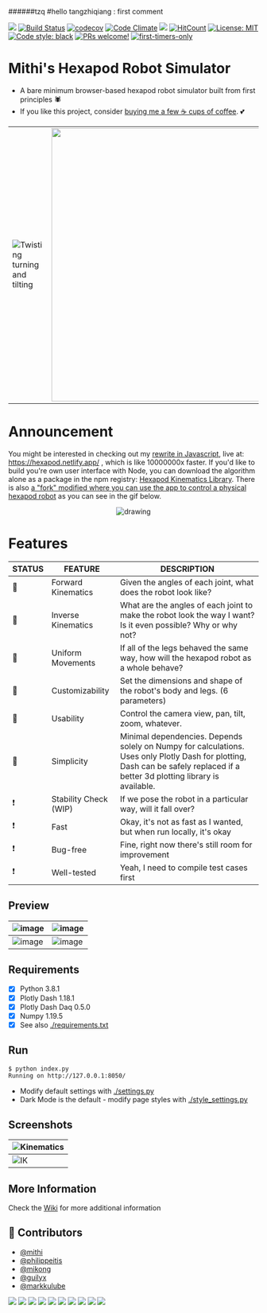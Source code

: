######tzq
#hello tangzhiqiang : first comment

[![](https://img.shields.io/badge/Buy%20me%20-coffee!-orange.svg?logo=buy-me-a-coffee&color=795548)](https://ko-fi.com/minimithi)
[![Build Status](https://travis-ci.com/mithi/hexapod-robot-simulator.svg?branch=master)](https://travis-ci.com/github/mithi/hexapod-robot-simulator)
[![codecov](https://codecov.io/gh/mithi/hexapod-robot-simulator/branch/master/graph/badge.svg)](https://codecov.io/gh/mithi/hexapod-robot-simulator)
[![Code Climate](https://codeclimate.com/github/mithi/hexapod-robot-simulator/badges/gpa.svg)](https://codeclimate.com/github/mithi/hexapod-robot-simulator)
[![](https://img.shields.io/codeclimate/tech-debt/mithi/hexapod-robot-simulator)](https://codeclimate.com/github/mithi/hexapod-robot-simulator/trends/technical_debt)
[![HitCount](https://hits.dwyl.com/mithi/hexapod-robot-simulator.svg)](https://hits.dwyl.com/mithi/hexapod-robot-simulator)
[![License: MIT](https://img.shields.io/badge/License-MIT-yellow.svg)](./LICENSE)
[![Code style: black](https://img.shields.io/badge/code%20style-black-000000.svg)](https://github.com/psf/black)
[![PRs welcome!](https://img.shields.io/badge/contributions-welcome-orange.svg?style=flat)](https://github.com/mithi/hexapod-robot-simulator/issues?q=is%3Aissue+is%3Aopen+label%3A%22help+wanted%22)
[![first-timers-only](https://img.shields.io/badge/first--timers--only-friendly-blueviolet.svg?style=flat)](https://www.firsttimersonly.com/)

# Mithi's Hexapod Robot Simulator

- A bare minimum browser-based hexapod robot simulator built from first principles 🕷️
- If you like this project, consider [buying me a few ☕ cups of coffee](https://ko-fi.com/minimithi). 💕

|  |  |  |  |
|---------|---------|---------|---------|
|![Twisting turning and tilting](https://mithi.github.io/robotics-blog/robot-only-x1.gif)|<img src="https://mithi.github.io/robotics-blog/v2-hexapod-1.gif" width="550"/>|<img src="https://mithi.github.io/robotics-blog/v2-hexapod-2.gif" width="500"/>|![Adjusting camera view](https://mithi.github.io/robotics-blog/robot-only-x3.gif)|

# Announcement

You might be interested in checking out my [rewrite in Javascript](http://github.com/mithi/hexapod), live at: https://hexapod.netlify.app/ , which is like 10000000x faster. If you'd like to build you're own user interface with Node, you can download the algorithm alone as a package in the npm registry: [Hexapod Kinematics Library](https://github.com/mithi/hexapod-kinematics-library). There is also [a "fork" modified where you can use the app to control a physical hexapod robot](https://github.com/mithi/hexapod-irl) as you can see in the gif below.

<p align="center">
    <img src="https://user-images.githubusercontent.com/1670421/103467765-451a2180-4d8d-11eb-8f94-1a23201595b9.gif" alt="drawing" />
</p>

# Features

| STATUS | FEATURE   | DESCRIPTION  |
|---|-----------|--------------|
| 🎉 | Forward Kinematics | Given the angles of each joint, what does the robot look like?|
| 🎉 | Inverse Kinematics | What are the angles of each joint to make the robot look the way I want? Is it even possible? Why or why not? |
| 🎉 | Uniform Movements |  If all of the legs behaved the same way, how will the hexapod robot as a whole behave? |
| 🎉 | Customizability | Set the dimensions and shape of the robot's body and legs. (6 parameters) |
| 🎉 | Usability | Control the camera view, pan, tilt, zoom, whatever. |
| 🎉 | Simplicity | Minimal dependencies. Depends solely on Numpy for calculations. Uses only Plotly Dash for plotting, Dash can be safely replaced if a better 3d plotting library is available. |
| ❗ | Stability Check (WIP) | If we pose the robot in a particular way, will it fall over? |
| ❗ | Fast | Okay, it's not as fast as I wanted, but when run locally, it's okay |
| ❗ | Bug-free | Fine, right now there's still room for improvement |
| ❗ | Well-tested | Yeah, I need to compile test cases first |

## Preview

|![image](https://mithi.github.io/robotics-blog/v2-ik-ui.gif)|![image](https://mithi.github.io/robotics-blog/v2-kinematics-ui.gif)|
|----|----|
| ![image](https://mithi.github.io/robotics-blog/UI-1.gif) | ![image](https://mithi.github.io/robotics-blog/UI-2.gif) |

## Requirements

- [x] Python 3.8.1
- [x] Plotly Dash 1.18.1
- [x] Plotly Dash Daq 0.5.0
- [x] Numpy 1.19.5
- [x] See also [./requirements.txt](./requirements.txt)

## Run

```bash
$ python index.py
Running on http://127.0.0.1:8050/
```

- Modify default settings with [./settings.py](./settings.py)
- Dark Mode is the default - modify page styles with [./style_settings.py](./style_settings.py)

## Screenshots

| ![Kinematics](https://mithi.github.io/robotics-blog/v2-kinematics-screenshot.png)|
|---|
| ![IK](https://mithi.github.io/robotics-blog/v2-ik-screenshot.png)|

## More Information
Check the [Wiki](https://github.com/mithi/hexapod-robot-simulator/wiki/Notes) for more additional information

## 🤗 Contributors

- [@mithi](https://github.com/mithi/)
- [@philippeitis](https://github.com/philippeitis/)
- [@mikong](https://github.com/mikong/)
- [@guilyx](https://github.com/guilyx)
- [@markkulube](https://github.com/markkulube)

![](https://img.shields.io/github/last-commit/mithi/hexapod-robot-simulator)
![](https://img.shields.io/github/commit-activity/y/mithi/hexapod-robot-simulator)
![](https://img.shields.io/github/languages/code-size/mithi/hexapod-robot-simulator?color=yellow)
![](https://img.shields.io/github/repo-size/mithi/hexapod-robot-simulator?color=violet)
![](https://tokei.rs/b1/github/mithi/hexapod-robot-simulator?category=blanks)
![](https://tokei.rs/b1/github/mithi/hexapod-robot-simulator?category=lines)
![](https://tokei.rs/b1/github/mithi/hexapod-robot-simulator?category=files)
![](https://tokei.rs/b1/github/mithi/hexapod-robot-simulator?category=comments)
![](https://tokei.rs/b1/github/mithi/hexapod-robot-simulator?category=code)
![](https://img.shields.io/github/languages/top/mithi/hexapod-robot-simulator)
